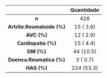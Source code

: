 

|               &nbsp;               |  Quantidade   |
|:----------------------------------:|:----------:|
|               **n**                |    426     |
|  **Artrite.Reumatoide (%)**  | 15 ( 3.6)  |
|         **AVC (%)**          | 12 ( 2.9)  |
|     **Cardiopatia (%)**      | 15 ( 4.4)  |
|          **DM (%)**          | 44 (10.5)  |
|   **Doenca.Reumatica (%)**   |  3 ( 0.7)  |
|         **HAS (%)**          | 224 (53.3) |

